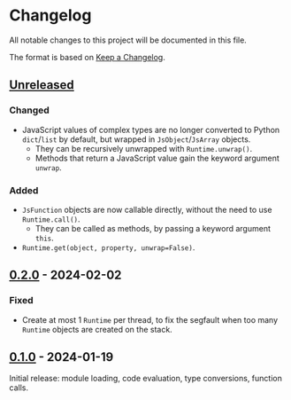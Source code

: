 # Changelog
All notable changes to this project will be documented in this file.

The format is based on [Keep a Changelog](https://keepachangelog.com/en/1.0.0/).

## [Unreleased]
### Changed
- JavaScript values of complex types are no longer converted to Python `dict`/`list` by default, but wrapped in `JsObject`/`JsArray` objects.
    - They can be recursively unwrapped with `Runtime.unwrap()`.
    - Methods that return a JavaScript value gain the keyword argument `unwrap`.

### Added
- `JsFunction` objects are now callable directly, without the need to use `Runtime.call()`.
    - They can be called as methods, by passing a keyword argument `this`.
- `Runtime.get(object, property, unwrap=False)`.

## [0.2.0] - 2024-02-02
### Fixed
- Create at most 1 `Runtime` per thread, to fix the segfault when too many `Runtime` objects are created on the stack.

## [0.1.0] - 2024-01-19
Initial release: module loading, code evaluation, type conversions, function calls.

[Unreleased]: https://github.com/ubolonton/denopy/compare/v0.2.0...HEAD
[0.2.0]: https://github.com/ubolonton/denopy/compare/v0.1.0...v0.2.0
[0.1.0]: https://github.com/ubolonton/denopy/compare/6d975ef1...v0.1.0
